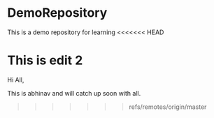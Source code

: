 # DemoRepository
This is a demo repository for learning
<<<<<<< HEAD

This is edit 2 
=======
Hi All,

This is abhinav and will catch up soon with all.
>>>>>>> refs/remotes/origin/master
